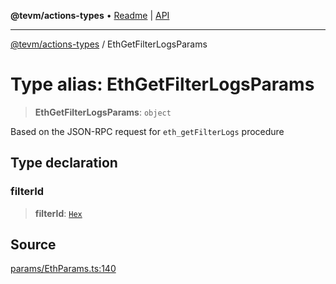**@tevm/actions-types** • [Readme](../README.md) \| [API](../globals.md)

***

[@tevm/actions-types](../README.md) / EthGetFilterLogsParams

# Type alias: EthGetFilterLogsParams

> **EthGetFilterLogsParams**: `object`

Based on the JSON-RPC request for `eth_getFilterLogs` procedure

## Type declaration

### filterId

> **filterId**: [`Hex`](Hex.md)

## Source

[params/EthParams.ts:140](https://github.com/evmts/tevm-monorepo/blob/main/packages/actions-types/src/params/EthParams.ts#L140)
